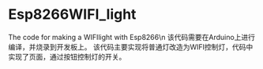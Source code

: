 # Esp8266WIFI_light
The code for making a WIFIlight with Esp8266\n
该代码需要在Arduino上进行编译，并烧录到开发板上。
该代码主要实现将普通灯改造为WIFI控制灯，代码中实现了页面，通过按钮控制灯的开关。
